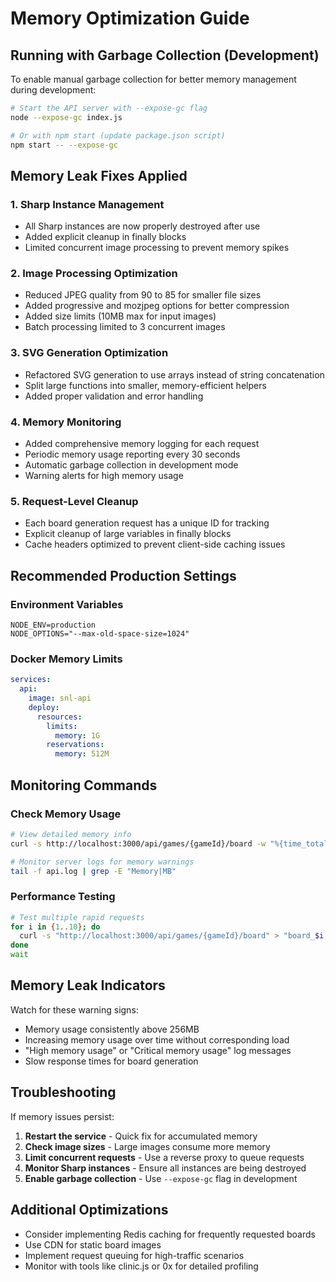 # Memory Optimization Guide

## Running with Garbage Collection (Development)

To enable manual garbage collection for better memory management during development:

```bash
# Start the API server with --expose-gc flag
node --expose-gc index.js

# Or with npm start (update package.json script)
npm start -- --expose-gc
```

## Memory Leak Fixes Applied

### 1. Sharp Instance Management
- All Sharp instances are now properly destroyed after use
- Added explicit cleanup in finally blocks
- Limited concurrent image processing to prevent memory spikes

### 2. Image Processing Optimization
- Reduced JPEG quality from 90 to 85 for smaller file sizes
- Added progressive and mozjpeg options for better compression
- Added size limits (10MB max for input images)
- Batch processing limited to 3 concurrent images

### 3. SVG Generation Optimization
- Refactored SVG generation to use arrays instead of string concatenation
- Split large functions into smaller, memory-efficient helpers
- Added proper validation and error handling

### 4. Memory Monitoring
- Added comprehensive memory logging for each request
- Periodic memory usage reporting every 30 seconds
- Automatic garbage collection in development mode
- Warning alerts for high memory usage

### 5. Request-Level Cleanup
- Each board generation request has a unique ID for tracking
- Explicit cleanup of large variables in finally blocks
- Cache headers optimized to prevent client-side caching issues

## Recommended Production Settings

### Environment Variables
```env
NODE_ENV=production
NODE_OPTIONS="--max-old-space-size=1024"
```

### Docker Memory Limits
```yaml
services:
  api:
    image: snl-api
    deploy:
      resources:
        limits:
          memory: 1G
        reservations:
          memory: 512M
```

## Monitoring Commands

### Check Memory Usage
```bash
# View detailed memory info
curl -s http://localhost:3000/api/games/{gameId}/board -w "%{time_total}s\n" > /dev/null

# Monitor server logs for memory warnings
tail -f api.log | grep -E "Memory|MB"
```

### Performance Testing
```bash
# Test multiple rapid requests
for i in {1..10}; do
  curl -s "http://localhost:3000/api/games/{gameId}/board" > "board_$i.png" &
done
wait
```

## Memory Leak Indicators

Watch for these warning signs:
- Memory usage consistently above 256MB
- Increasing memory usage over time without corresponding load
- "High memory usage" or "Critical memory usage" log messages
- Slow response times for board generation

## Troubleshooting

If memory issues persist:

1. **Restart the service** - Quick fix for accumulated memory
2. **Check image sizes** - Large images consume more memory
3. **Limit concurrent requests** - Use a reverse proxy to queue requests
4. **Monitor Sharp instances** - Ensure all instances are being destroyed
5. **Enable garbage collection** - Use `--expose-gc` flag in development

## Additional Optimizations

- Consider implementing Redis caching for frequently requested boards
- Use CDN for static board images
- Implement request queuing for high-traffic scenarios
- Monitor with tools like clinic.js or 0x for detailed profiling

